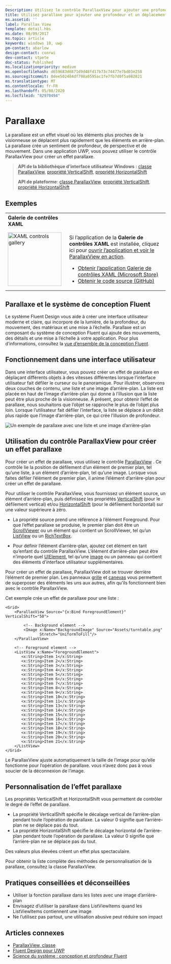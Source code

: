 ```yaml
---
Description: Utilisez le contrôle ParallaxView pour ajouter une profondeur et un déplacement à votre application.
title: Utilisez parallaxe pour ajouter une profondeur et un déplacement à votre application.
ms.assetid: ''
label: Parallax View
template: detail.hbs
ms.date: 08/09/2017
ms.topic: article
keywords: windows 10, uwp
pm-contact: abarlow
design-contact: conrwi
dev-contact: stpete
doc-status: Published
ms.localizationpriority: medium
ms.openlocfilehash: d659683d6871d9d48fd17b73c74477e7bd03e258
ms.sourcegitcommit: 0dee502484df798a0595ac1fe7fb7d0f5a982821
ms.translationtype: MT
ms.contentlocale: fr-FR
ms.lasthandoff: 05/08/2020
ms.locfileid: "82970494"
---
```

# <a name="parallax"></a>Parallaxe

La parallaxe est un effet visuel où les éléments plus proches de la visionneuse se déplacent plus rapidement que les éléments en arrière-plan. La parallaxe crée un sentiment de profondeur, de perspective et de mouvement. Dans une application UWP, vous pouvez utiliser le contrôle ParallaxView pour créer un effet parallaxe.  

> **API de la bibliothèque d’interface utilisateur Windows :** [classe ParallaxView](/uwp/api/Microsoft.UI.Xaml.Controls.Parallaxview), [propriété VerticalShift](/uwp/api/Microsoft.UI.Xaml.Controls.Parallaxview.VerticalShift), [propriété HorizontalShift](/uwp/api/Microsoft.UI.Xaml.Controls.Parallaxview.HorizontalShift)
>
> **API de plateforme**: [classe ParallaxView](/uwp/api/Windows.UI.Xaml.Controls.Parallaxview), [propriété VerticalShift](/uwp/api/Windows.UI.Xaml.Controls.Parallaxview.VerticalShift), [propriété HorizontalShift](/uwp/api/Windows.UI.Xaml.Controls.Parallaxview.HorizontalShift)

## <a name="examples"></a>Exemples

<table>
<th align="left">Galerie de contrôles XAML<th>
<tr>
<td><img src="images/xaml-controls-gallery-app-icon.png" alt="XAML controls gallery" width="168"></img></td>
<td>
    <p>Si l’application de la <strong style="font-weight: semi-bold">Galerie de contrôles XAML</strong> est installée, cliquez ici pour <a href="xamlcontrolsgallery:/item/ParallaxView">ouvrir l’application et voir le ParallaxView en action</a>.</p>
    <ul>
    <li><a href="https://www.microsoft.com/store/productId/9MSVH128X2ZT">Obtenir l’application Galerie de contrôles XAML (Microsoft Store)</a></li>
    <li><a href="https://github.com/Microsoft/Xaml-Controls-Gallery">Obtenir le code source (GitHub)</a></li>
    </ul>
</td>
</tr>
</table>

## <a name="parallax-and-the-fluent-design-system"></a>Parallaxe et le système de conception Fluent

 Le système Fluent Design vous aide à créer une interface utilisateur moderne et claire, qui incorpore de la lumière, de la profondeur, du mouvement, des matériaux et une mise à l’échelle. Parallaxe est un composant du système de conception Fluent qui ajoute des mouvements, des détails et une mise à l’échelle à votre application. Pour plus d’informations, consultez la [vue d’ensemble de la conception Fluent](/windows/apps/fluent-design-system).

## <a name="how-it-works-in-a-user-interface"></a>Fonctionnement dans une interface utilisateur

Dans une interface utilisateur, vous pouvez créer un effet de parallaxe en déplaçant différents objets à des vitesses différentes lorsque l’interface utilisateur fait défiler le curseur ou le panoramique. <!-- Parallax is an important tool in adding depth to applications along with other techniques like transition animations, perspective tilt, and layering. --> Pour illustrer, observons deux couches de contenu, une liste et une image d’arrière-plan.  La liste est placée en haut de l’image d’arrière-plan qui donne à l’illusion que la liste peut être plus proche de la visionneuse.  À présent, pour obtenir l’effet de parallaxe, nous souhaitons que l’objet se rapproche le plus de l’objet plus loin.  Lorsque l’utilisateur fait défiler l’interface, la liste se déplace à un débit plus rapide que l’image d’arrière-plan, ce qui crée l’illusion de profondeur.

 ![Un exemple de parallaxe avec une liste et une image d’arrière-plan](images/_Parallax_v2.gif)

 
## <a name="using-the-parallaxview-control-to-create-a-parallax-effect"></a>Utilisation du contrôle ParallaxView pour créer un effet parallaxe

Pour créer un effet de parallaxe, vous utilisez le contrôle [ParallaxView](https://docs.microsoft.com/uwp/api/Windows.UI.Xaml.Controls.Parallaxview) . Ce contrôle lie la position de défilement d’un élément de premier plan, tel qu’une liste, à un élément d’arrière-plan, tel qu’une image. Lorsque vous faites défiler l’élément de premier plan, il anime l’élément d’arrière-plan pour créer un effet de parallaxe. 

Pour utiliser le contrôle ParallaxView, vous fournissez un élément source, un élément d’arrière-plan, puis définissez les propriétés [VerticalShift](https://docs.microsoft.com/uwp/api/Windows.UI.Xaml.Controls.Parallaxview.VerticalShift) (pour le défilement vertical) et/ou [HorizontalShift](https://docs.microsoft.com/uwp/api/Windows.UI.Xaml.Controls.Parallaxview.HorizontalShift) (pour le défilement horizontal) sur une valeur supérieure à zéro. 
* La propriété source prend une référence à l’élément Foreground. Pour que l’effet parallaxe se produise, le premier plan doit être un [ScrollViewer](https://docs.microsoft.com/uwp/api/Windows.UI.Xaml.Controls.ScrollViewer) ou un élément qui contient un ScrollViewer, tel qu’un [ListView](https://docs.microsoft.com/uwp/api/windows.ui.xaml.controls.listview) ou un [RichTextBox](https://docs.microsoft.com/uwp/api/Windows.UI.Xaml.Controls.RichEditBox). 

* Pour définir l’élément d’arrière-plan, ajoutez cet élément en tant qu’enfant du contrôle ParallaxView. L’élément d’arrière-plan peut être n’importe quel [UIElement](https://docs.microsoft.com/uwp/api/windows.ui.xaml.uielement), tel qu’une [image](https://docs.microsoft.com/uwp/api/Windows.UI.Xaml.Controls.Image) ou un panneau qui contient des éléments d’interface utilisateur supplémentaires. 

Pour créer un effet de parallaxe, ParallaxView doit se trouver derrière l’élément de premier plan. Les panneaux [grille](https://docs.microsoft.com/uwp/api/windows.ui.xaml.controls.grid) et [canevas](https://docs.microsoft.com/uwp/api/windows.ui.xaml.controls.canvas) vous permettent de superposer des éléments les uns aux autres, afin qu’ils fonctionnent bien avec le contrôle ParallaxView.  

Cet exemple crée un effet de parallaxe pour une liste :
 
```xaml
<Grid>
    <ParallaxView Source="{x:Bind ForegroundElement}" VerticalShift="50"> 
    
        <!-- Background element --> 
        <Image x:Name="BackgroundImage" Source="Assets/turntable.png"
               Stretch="UniformToFill"/>
    </ParallaxView>
    
    <!-- Foreground element -->
    <ListView x:Name="ForegroundElement">
       <x:String>Item 1</x:String> 
       <x:String>Item 2</x:String> 
       <x:String>Item 3</x:String> 
       <x:String>Item 4</x:String> 
       <x:String>Item 5</x:String>     
       <x:String>Item 6</x:String> 
       <x:String>Item 7</x:String> 
       <x:String>Item 8</x:String> 
       <x:String>Item 9</x:String> 
       <x:String>Item 10</x:String>     
       <x:String>Item 11</x:String> 
       <x:String>Item 13</x:String> 
       <x:String>Item 14</x:String> 
       <x:String>Item 15</x:String> 
       <x:String>Item 16</x:String>     
       <x:String>Item 17</x:String> 
       <x:String>Item 18</x:String> 
       <x:String>Item 19</x:String> 
       <x:String>Item 20</x:String> 
       <x:String>Item 21</x:String>        
    </ListView>
</Grid>
```    

Le ParallaxView ajuste automatiquement la taille de l’image pour qu’elle fonctionne pour l’opération de parallaxe. vous n’avez donc pas à vous soucier de la déconnexion de l’image.

## <a name="customizing-the-parallax-effect"></a>Personnalisation de l’effet parallaxe 

Les propriétés VerticalShift et HorizontalShift vous permettent de contrôler le degré de l’effet de parallaxe.

* La propriété VerticalShift spécifie le décalage vertical de l’arrière-plan pendant toute l’opération de parallaxe. La valeur 0 signifie que l’arrière-plan ne se déplace pas du tout.
* La propriété HorizontalShift spécifie le décalage horizontal de l’arrière-plan pendant toute l’opération de parallaxe. La valeur 0 signifie que l’arrière-plan ne se déplace pas du tout.

Des valeurs plus élevées créent un effet plus spectaculaire. 

Pour obtenir la liste complète des méthodes de personnalisation de la parallaxe, consultez la classe ParallaxView. 

## <a name="dos-and-donts"></a>Pratiques conseillées et déconseillées

- Utiliser la fonction parallaxe dans les listes avec une image d’arrière-plan
- Envisagez d’utiliser la parallaxe dans ListViewItems quand les ListViewItems contiennent une image
- Ne l’utilisez pas partout, une utilisation abusive peut réduire son impact

## <a name="related-articles"></a>Articles connexes

- [ParallaxView, classe](https://docs.microsoft.com/uwp/api/Windows.UI.Xaml.Controls.Parallaxview) 
- [Fluent Design pour UWP](/windows/apps/fluent-design-system)
- [Science du système : conception et profondeur Fluent](https://medium.com/microsoft-design/science-in-the-system-fluent-design-and-depth-fb6d0f23a53f)
